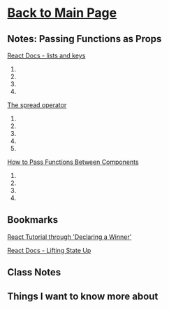 # [Back to Main Page](https://reecerenninger.github.io/reading-notes/)

## Notes: Passing Functions as Props

[React Docs - lists and keys](https://reactjs.org/docs/lists-and-keys.html)

1.
2.
3.
4.

[The spread operator](https://medium.com/coding-at-dawn/how-to-use-the-spread-operator-in-javascript-b9e4a8b06fab)

1.
2.
3.
4.
5.

[How to Pass Functions Between Components](https://www.youtube.com/watch?v=c05OL7XbwXU)

1.
2.
3.
4.

## Bookmarks

[React Tutorial through 'Declaring a Winner'](https://reactjs.org/tutorial/tutorial.html)

[React Docs - Lifting State Up](https://reactjs.org/docs/lifting-state-up.html)

## Class Notes

## Things I want to know more about
